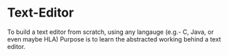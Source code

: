 # Text-Editor

To build a text editor from scratch, using any langauge (e.g.- C, Java, or even maybe HLA)
Purpose is to learn the abstracted working behind a text editor.
